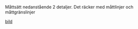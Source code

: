 Måttsätt nedanstående 2 detaljer. Det räcker med måttlinjer och måttgränslinjer

[bild](https://github.com/darkraven92/ML1302/blob/master/Quizzes/Inlamningsuppgift%201%20-Handritning/Sida_10.PNG)

